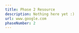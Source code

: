 ```yaml
---
title: Phase 2 Resource
description: Nothing here yet :)
url: www.google.com
phaseNumber: 2
---
```


